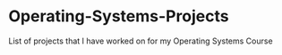 # Operating-Systems-Projects

List of projects that I have worked on for my Operating Systems Course
